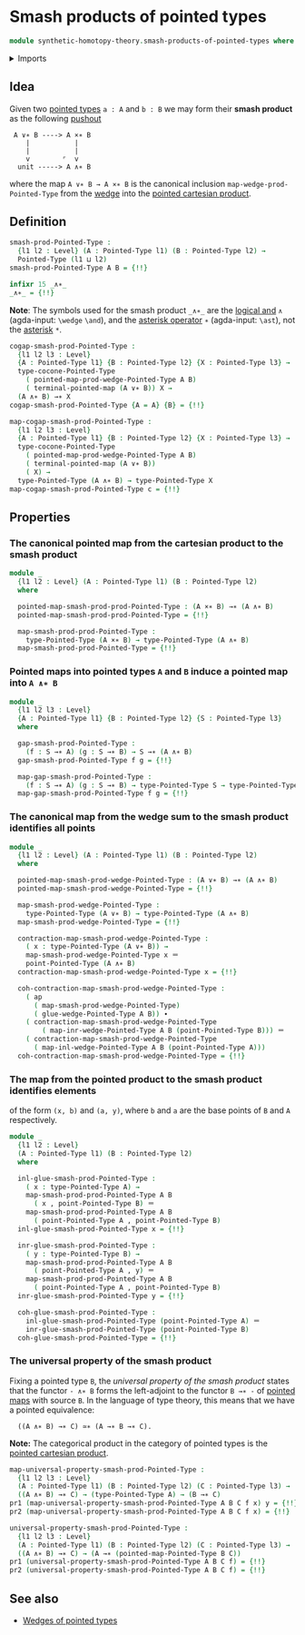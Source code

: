 # Smash products of pointed types

```agda
module synthetic-homotopy-theory.smash-products-of-pointed-types where
```

<details><summary>Imports</summary>

```agda
open import foundation.action-on-identifications-dependent-functions
open import foundation.action-on-identifications-functions
open import foundation.dependent-pair-types
open import foundation.homotopies
open import foundation.identity-types
open import foundation.path-algebra
open import foundation.universe-levels
open import foundation.whiskering-homotopies

open import structured-types.pointed-cartesian-product-types
open import structured-types.pointed-homotopies
open import structured-types.pointed-maps
open import structured-types.pointed-types
open import structured-types.pointed-unit-type

open import synthetic-homotopy-theory.cocones-under-spans-of-pointed-types
open import synthetic-homotopy-theory.pushouts
open import synthetic-homotopy-theory.pushouts-of-pointed-types
open import synthetic-homotopy-theory.wedges-of-pointed-types
```

</details>

## Idea

Given two [pointed types](structured-types.pointed-types.md) `a : A` and `b : B`
we may form their **smash product** as the following
[pushout](synthetic-homotopy-theory.pushouts.md)

```text
 A ∨∗ B ----> A ×∗ B
    |           |
    |           |
    v        ⌜  v
  unit -----> A ∧∗ B
```

where the map `A ∨∗ B → A ×∗ B` is the canonical inclusion
`map-wedge-prod-Pointed-Type` from the
[wedge](synthetic-homotopy-theory.wedges-of-pointed-types.md) into the
[pointed cartesian product](structured-types.pointed-cartesian-product-types.md).

## Definition

```agda
smash-prod-Pointed-Type :
  {l1 l2 : Level} (A : Pointed-Type l1) (B : Pointed-Type l2) →
  Pointed-Type (l1 ⊔ l2)
smash-prod-Pointed-Type A B = {!!}

infixr 15 _∧∗_
_∧∗_ = {!!}
```

**Note**: The symbols used for the smash product `_∧∗_` are the
[logical and](https://codepoints.net/U+2227) `∧` (agda-input: `\wedge` `\and`),
and the [asterisk operator](https://codepoints.net/U+2217) `∗` (agda-input:
`\ast`), not the [asterisk](https://codepoints.net/U+002A) `*`.

```agda
cogap-smash-prod-Pointed-Type :
  {l1 l2 l3 : Level}
  {A : Pointed-Type l1} {B : Pointed-Type l2} {X : Pointed-Type l3} →
  type-cocone-Pointed-Type
    ( pointed-map-prod-wedge-Pointed-Type A B)
    ( terminal-pointed-map (A ∨∗ B)) X →
  (A ∧∗ B) →∗ X
cogap-smash-prod-Pointed-Type {A = A} {B} = {!!}

map-cogap-smash-prod-Pointed-Type :
  {l1 l2 l3 : Level}
  {A : Pointed-Type l1} {B : Pointed-Type l2} {X : Pointed-Type l3} →
  type-cocone-Pointed-Type
    ( pointed-map-prod-wedge-Pointed-Type A B)
    ( terminal-pointed-map (A ∨∗ B))
    ( X) →
  type-Pointed-Type (A ∧∗ B) → type-Pointed-Type X
map-cogap-smash-prod-Pointed-Type c = {!!}
```

## Properties

### The canonical pointed map from the cartesian product to the smash product

```agda
module _
  {l1 l2 : Level} (A : Pointed-Type l1) (B : Pointed-Type l2)
  where

  pointed-map-smash-prod-prod-Pointed-Type : (A ×∗ B) →∗ (A ∧∗ B)
  pointed-map-smash-prod-prod-Pointed-Type = {!!}

  map-smash-prod-prod-Pointed-Type :
    type-Pointed-Type (A ×∗ B) → type-Pointed-Type (A ∧∗ B)
  map-smash-prod-prod-Pointed-Type = {!!}
```

### Pointed maps into pointed types `A` and `B` induce a pointed map into `A ∧∗ B`

```agda
module _
  {l1 l2 l3 : Level}
  {A : Pointed-Type l1} {B : Pointed-Type l2} {S : Pointed-Type l3}
  where

  gap-smash-prod-Pointed-Type :
    (f : S →∗ A) (g : S →∗ B) → S →∗ (A ∧∗ B)
  gap-smash-prod-Pointed-Type f g = {!!}

  map-gap-smash-prod-Pointed-Type :
    (f : S →∗ A) (g : S →∗ B) → type-Pointed-Type S → type-Pointed-Type (A ∧∗ B)
  map-gap-smash-prod-Pointed-Type f g = {!!}
```

### The canonical map from the wedge sum to the smash product identifies all points

```agda
module _
  {l1 l2 : Level} (A : Pointed-Type l1) (B : Pointed-Type l2)
  where

  pointed-map-smash-prod-wedge-Pointed-Type : (A ∨∗ B) →∗ (A ∧∗ B)
  pointed-map-smash-prod-wedge-Pointed-Type = {!!}

  map-smash-prod-wedge-Pointed-Type :
    type-Pointed-Type (A ∨∗ B) → type-Pointed-Type (A ∧∗ B)
  map-smash-prod-wedge-Pointed-Type = {!!}

  contraction-map-smash-prod-wedge-Pointed-Type :
    ( x : type-Pointed-Type (A ∨∗ B)) →
    map-smash-prod-wedge-Pointed-Type x ＝
    point-Pointed-Type (A ∧∗ B)
  contraction-map-smash-prod-wedge-Pointed-Type x = {!!}

  coh-contraction-map-smash-prod-wedge-Pointed-Type :
    ( ap
      ( map-smash-prod-wedge-Pointed-Type)
      ( glue-wedge-Pointed-Type A B)) ∙
    ( contraction-map-smash-prod-wedge-Pointed-Type
        ( map-inr-wedge-Pointed-Type A B (point-Pointed-Type B))) ＝
    ( contraction-map-smash-prod-wedge-Pointed-Type
      ( map-inl-wedge-Pointed-Type A B (point-Pointed-Type A)))
  coh-contraction-map-smash-prod-wedge-Pointed-Type = {!!}
```

### The map from the pointed product to the smash product identifies elements

of the form `(x, b)` and `(a, y)`, where `b` and `a` are the base points of `B`
and `A` respectively.

```agda
module _
  {l1 l2 : Level}
  (A : Pointed-Type l1) (B : Pointed-Type l2)
  where

  inl-glue-smash-prod-Pointed-Type :
    ( x : type-Pointed-Type A) →
    map-smash-prod-prod-Pointed-Type A B
      ( x , point-Pointed-Type B) ＝
    map-smash-prod-prod-Pointed-Type A B
      ( point-Pointed-Type A , point-Pointed-Type B)
  inl-glue-smash-prod-Pointed-Type x = {!!}

  inr-glue-smash-prod-Pointed-Type :
    ( y : type-Pointed-Type B) →
    map-smash-prod-prod-Pointed-Type A B
      ( point-Pointed-Type A , y) ＝
    map-smash-prod-prod-Pointed-Type A B
      ( point-Pointed-Type A , point-Pointed-Type B)
  inr-glue-smash-prod-Pointed-Type y = {!!}

  coh-glue-smash-prod-Pointed-Type :
    inl-glue-smash-prod-Pointed-Type (point-Pointed-Type A) ＝
    inr-glue-smash-prod-Pointed-Type (point-Pointed-Type B)
  coh-glue-smash-prod-Pointed-Type = {!!}
```

### The universal property of the smash product

Fixing a pointed type `B`, the _universal property of the smash product_ states
that the functor `- ∧∗ B` forms the left-adjoint to the functor `B →∗ -` of
[pointed maps](structured-types.pointed-maps.md) with source `B`. In the
language of type theory, this means that we have a pointed equivalence:

```text
  ((A ∧∗ B) →∗ C) ≃∗ (A →∗ B →∗ C).
```

**Note:** The categorical product in the category of pointed types is the
[pointed cartesian product](structured-types.pointed-cartesian-product-types.md).

```agda
map-universal-property-smash-prod-Pointed-Type :
  {l1 l2 l3 : Level}
  (A : Pointed-Type l1) (B : Pointed-Type l2) (C : Pointed-Type l3) →
  ((A ∧∗ B) →∗ C) → (type-Pointed-Type A) → (B →∗ C)
pr1 (map-universal-property-smash-prod-Pointed-Type A B C f x) y = {!!}
pr2 (map-universal-property-smash-prod-Pointed-Type A B C f x) = {!!}

universal-property-smash-prod-Pointed-Type :
  {l1 l2 l3 : Level}
  (A : Pointed-Type l1) (B : Pointed-Type l2) (C : Pointed-Type l3) →
  ((A ∧∗ B) →∗ C) → (A →∗ (pointed-map-Pointed-Type B C))
pr1 (universal-property-smash-prod-Pointed-Type A B C f) = {!!}
pr2 (universal-property-smash-prod-Pointed-Type A B C f) = {!!}
```

## See also

- [Wedges of pointed types](synthetic-homotopy-theory.wedges-of-pointed-types.md)
